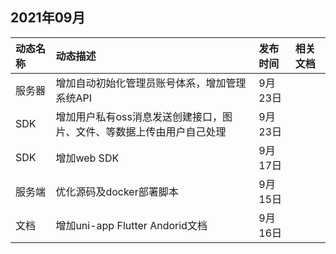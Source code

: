 ## 2021年09月

| 动态名称 | 动态描述   | 发布时间 | 相关文档 |
| :------- | :--------------------- | :--------- | :------- |
| 服务器   | 增加自动初始化管理员账号体系，增加管理系统API                | 9月23日  |          |
| SDK      | 增加用户私有oss消息发送创建接口，图片、文件、等数据上传由用户自己处理 | 9月23日  |          |
| SDK      | 增加web SDK                                                  | 9月17日  |          |
| 服务端   | 优化源码及docker部署脚本                                     | 9月15日  |          |
| 文档     | 增加uni-app Flutter Andorid文档                              | 9月16日  |          |

